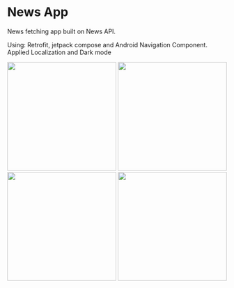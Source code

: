 # News App

News fetching app built on News API.


Using: Retrofit, jetpack compose and Android Navigation Component. Applied Localization and Dark mode


<img src="https://github.com/mohamedyahiahassan/News-App/assets/147698012/ffcdda11-5487-4146-a7a8-72b633763b9f" width="250" />
<img src="https://github.com/mohamedyahiahassan/News-App/assets/147698012/2a04c92f-329d-4db6-8242-d9230c773296" width="250" />


<img src="https://github.com/mohamedyahiahassan/News-App/assets/147698012/93b20e58-fa2a-4729-934d-3714ab588b14" width="250" />
<img src="https://github.com/mohamedyahiahassan/News-App/assets/147698012/3646f0ad-fe73-4f1f-a433-acd24fb84bc1" width="250" />


